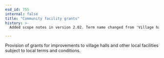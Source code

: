 ```yaml
---
esd_id: 755
internal: false
title: "Community facility grants"
history: >-
  Added scope notes in version 2.02. Term name changed from 'Village halls (advice, grants etc.)' to 'Grants - community facilities' in version 3.00. Name changed to 'Community facility grants' in version 4.00.

---
```


Provision of grants for improvements to village halls and other local facilities subject to local terms and conditions.

